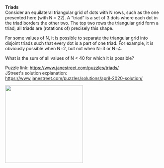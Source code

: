 <b> Triads </b> </br> 
Consider an equilateral triangular grid of dots with N rows, such as the one presented here (with N = 22). A “triad” is a set of 3 dots where each dot in the triad borders the other two. The top two rows the triangular grid form a triad; all triads are (rotations of) precisely this shape.

For some values of N, it is possible to separate the triangular grid into disjoint triads such that every dot is a part of one triad. For example, it is obviously possible when N=2, but not when N=3 or N=4.

What is the sum of all values of N < 40 for which it is possible?

Puzzle link: https://www.janestreet.com/puzzles/triads/ </br>
JStreet's solution explanation: https://www.janestreet.com/puzzles/solutions/april-2020-solution/ </br>

<img src="https://www.janestreet.com/puzzles/wp-content/uploads/2020/04/triangular_2.png" width="250">


